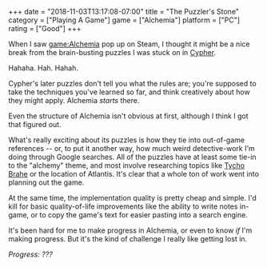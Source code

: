+++
date = "2018-11-03T13:17:08-07:00"
title = "The Puzzler's Stone"
category = ["Playing A Game"]
game = ["Alchemia"]
platform = ["PC"]
rating = ["Good"]
+++

When I saw <game:Alchemia> pop up on Steam, I thought it might be a nice break from the brain-busting puzzles I was stuck on in [Cypher](game:Cypher (2018)).

Hahaha.  Hah.  Hahah.

Cypher's later puzzles don't tell you what the rules are; you're supposed to take the techniques you've learned so far, and think creatively about how they might apply.  Alchemia <i>starts</i> there.

Even the structure of Alchemia isn't obvious at first, although I think I got that figured out.

What's really exciting about its puzzles is how they tie into out-of-game references -- or, to put it another way, how much weird detective-work I'm doing through Google searches.  All of the puzzles have at least some tie-in to the "alchemy" theme, and most involve researching topics like <a href="https://en.wikipedia.org/wiki/Tycho_Brahe">Tycho Brahe</a> or the location of Atlantis.  It's clear that a whole ton of work went into planning out the game.

At the same time, the implementation quality is pretty cheap and simple.  I'd kill for basic quality-of-life improvements like the ability to write notes in-game, or to copy the game's text for easier pasting into a search engine.

It's been hard for me to make progress in Alchemia, or even to know <i>if</i> I'm making progress.  But it's the kind of challenge I really like getting lost in.

<i>Progress: ???</i>
